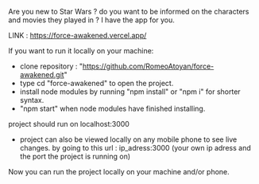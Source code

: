 Are you new to Star Wars ? do you want to be informed on the characters and movies they played in ?
I have the app for you.

LINK : https://force-awakened.vercel.app/

If you want to run it locally on your machine: 

- clone repository : "https://github.com/RomeoAtoyan/force-awakened.git"
- type cd "force-awakened" to open the project.
- install node modules by running "npm install" or "npm i" for shorter syntax.
- "npm start" when node modules have finished installing.

project should run on localhost:3000
- project can also be viewed locally on any mobile phone to see live changes. by going to this url : ip_adress:3000 (your own ip adress and the port the project is running on)

Now you can run the project locally on your machine and/or phone.
